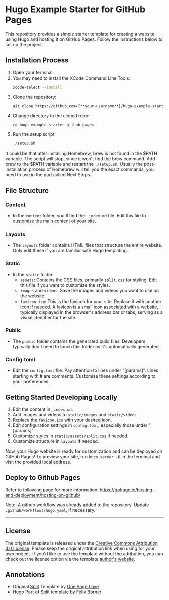 # Hugo Example Starter for GitHub Pages

This repository provides a simple starter template for creating a website using Hugo and hosting it on GitHub Pages. Follow the instructions below to set up the project.

## Installation Process

1. Open your terminal.
2. You may need to install the XCode Command Line Tools:
   ```bash
   xcode-select --install
   ```
3. Clone the repository:
   ```bash
   git clone https://github.com/{**your-username**}/hugo-example-starter-github-pages.git
   ```
4. Change directory to the cloned repo:
   ```bash
   cd hugo-example-starter-github-pages
   ```
5. Run the setup script:
   ```bash
   ./setup.sh
   ```
It could be that after installing Homebrew, brew is not found in the $PATH variable. The script will stop, since it won't find the brew command. Add brew to the $PATH variable and restart the `./setup.sh`. Usually the post-installation process of Homebrew will tell you the exact commands, you need to use in the part called Next Steps.

## File Structure

### Content
- In the `content` folder, you'll find the `_index.md` file. Edit this file to customize the main content of your site.

### Layouts
- The `layouts` folder contains HTML files that structure the entire website. Only edit these if you are familiar with Hugo templating.

### Static
- In the `static` folder:
  - `assets`: Contains the CSS files, primarily `split.css` for styling. Edit this file if you want to customize the styles.
  - `images` and `videos`: Save the images and videos you want to use on the website.
  - `favicon.ico`: This is the favicon for your site. Replace it with another icon if needed. A favicon is a small icon associated with a website, typically displayed in the browser's address bar or tabs, serving as a visual identifier for the site.

### Public
- The `public` folder contains the generated build files. Developers typically don't need to touch this folder as it's automatically generated.

### Config.toml
- Edit the `config.toml` file. Pay attention to lines under "[params]". Lines starting with # are comments. Customize these settings according to your preferences.

## Getting Started Developing Locally

1. Edit the content in `_index.md`.
2. Add images and videos to `static/images` and `static/videos`.
3. Replace the `favicon.ico` with your desired icon.
4. Edit configuration settings in `config.toml`, especially those under "[params]".
5. Customize styles in `static/assets/split.css` if needed.
6. Customize structure in `layouts` if needed.

Now, your Hugo website is ready for customization and can be deployed on GitHub Pages! To preview your site, run `hugo server -D` in the terminal and visit the provided local address.

## Deploy to Github Pages

Refer to following page for more information: https://gohugo.io/hosting-and-deployment/hosting-on-github/

Note: A github workflow was already added to the repository. Update `.github/workflows/hugo.yaml`, if necessary.

--------------------------------------------------------------------------------

## License

The original template is released under the [Creative Commons Attribution 3.0 License](//github.com/escalate/hugo-split-theme/blob/master/LICENSE.md). Please keep the original attribution link when using for your own project. If you'd like to use the template without the attribution, you can check out the license option via the template [author's website](//onepagelove.com/split).

## Annotations

- Original [Split](//onepagelove.com/split) Template by [One Page Love](//onepagelove.com)
- Hugo Port of Split template by [Felix Börner](https://github.com/escalate/hugo-split-theme)
